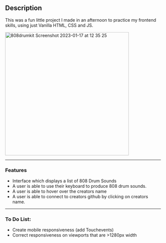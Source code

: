 ## Description 
This was a fun little project I made in an afternoon to practice my frontend skills, using just Vanilla HTML, CSS and JS.

<img width="400" alt="808drumkit Screenshot 2023-01-17 at 12 35 25" src="https://user-images.githubusercontent.com/104037154/212889475-753d9e28-c0be-4d12-8aa3-eb010e66ca39.png">

---

### Features 

- Interface which displays a list of 808 Drum Sounds
- A user is able to use their keyboard to produce 808 drum sounds. 
- A user is able to hover over the creators name 
- A user is able to connect to creators github by clicking on creators name. 

---

### To Do List:

- Create mobile responsiveness (add Touchevents)
- Correct responsiveness on viewports that are >1280px width
